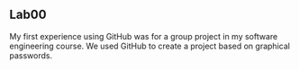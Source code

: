 ## Lab00
My first experience using GitHub was for a group project in my software engineering course. We used GitHub to create a project based on graphical passwords. 
